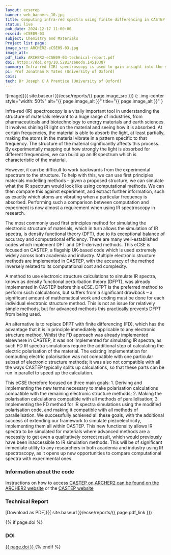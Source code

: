 ```yaml
---
layout: ecserep
banner: web_banners_10.jpg
title: Computing infra-red spectra using finite differencing in CASTEP 
status: live
pub_date: 2024-12-17 11:00:00
ecseid: eCSE09-03
subject: Chemistry and Materials
Project list page:
image_src: ARCHER2-eCSE09-03.jpg
image_alt: 
pdf_link: ARCHER2-eCSE09-03-technical-report.pdf
doi: https://doi.org/10.5281/zenodo.14510387
summary: Infra-red (IR) spectroscopy is used to gain insight into the structure of materials. By shining IR light on a material and mapping out how strongly the light is absorbed for different frequencies, it is possible to build up an IR spectrum which is characteristic of that material. However, it is difficult to work backwards from the experimental spectrum data to determine the structure of a given material. Instead, first principles materials modelling methods can be used to simulate computationally what the IR spectrum would look like for a proposed structure, and this can then be compared against experimental data. This eCSE project added new functionality to CASTEP, a leading code for calculating the properties of materials from first principles. The new functionality allows IR spectra to be simulated for materials for which this was not previously possible. This will be of immediate benefit to researchers in both academia and industry who use IR spectroscopy, opening up new opportunities to compare computational spectra with experimental ones.
pi: Prof Jonathan R Yates (University of Oxford)
cois: 
tech: Dr Joseph C A Prentice (University of Oxford) 
---
```




![image]({{ site.baseurl }}/ecse/reports/{{ page.image_src }})
{: .img-center style="width: 50%" alt="{{ page.image_alt }}" title="{{ page.image_alt }}" }



Infra-red (IR) spectroscopy is a vitally important tool in understanding the structure of materials relevant to a huge range of industries, from pharmaceuticals and biotechnology to energy materials and earth sciences. It involves shining IR light on the material and seeing how it is absorbed. At certain frequencies, the material is able to absorb the light, at least partially, making the atoms in the material vibrate in a pattern specific to that frequency. The structure of the material significantly affects this process. By experimentally mapping out how strongly the light is absorbed for different frequencies, we can build up an IR spectrum which is characteristic of the material. 

However, it can be difficult to work backwards from the experimental spectrum to the structure. To help with this, we can use first principles materials modelling methods – given a proposed structure, we can simulate what the IR spectrum would look like using computational methods. We can then compare this against experiment, and extract further information, such as exactly which atoms are vibrating when a particular frequency is absorbed. Performing such a comparison between computation and experiment is now almost a requirement when using IR spectroscopy in research. 

The most commonly used first principles method for simulating the electronic structure of materials, which in turn allows the simulation of IR spectra, is density functional theory (DFT), due to its exceptional balance of accuracy and computational efficiency. There are many well-established codes which implement DFT and DFT-derived methods. This eCSE is focused on CASTEP, a flagship UK-based code which is used extremely widely across both academia and industry. Multiple electronic structure methods are implemented in CASTEP, with the accuracy of the method inversely related to its computational cost and complexity. 

A method to use electronic structure calculations to simulate IR spectra, known as density functional perturbation theory (DFPT), was already implemented in CASTEP before this eCSE. DFPT is the preferred method to perform such calculations, but suffers from a significant drawback – a significant amount of mathematical work and coding must be done for each individual electronic structure method. This is not an issue for relatively simple methods, but for advanced methods this practically prevents DFPT from being used.

An alternative is to replace DFPT with finite differencing (FD), which has the advantage that it is in principle immediately applicable to any electronic structure method. Whilst the FD approach was already implemented elsewhere in CASTEP, it was not implemented for simulating IR spectra, as such FD IR spectra simulations require the additional step of calculating the electric polarisation of the material. The existing implementation for computing electric polarisation was not compatible with one particular subset of electronic structure methods; it was also not compatible with all the ways CASTEP typically splits up calculations, so that these parts can be run in parallel to speed up the calculation.

This eCSE therefore focused on three main goals: 1. Deriving and implementing the new terms necessary to make polarisation calculations compatible with the remaining electronic structure methods; 2. Making the polarisation calculations compatible with all methods of parallelisation; 3. Implementing the FD method for IR spectra simulations using the modified polarisation code, and making it compatible with all methods of parallelisation. We successfully achieved all these goals, with the additional success of extending our framework to simulate piezoelectricity, implementing them all within CASTEP. This new functionality allows IR spectra to be simulated for materials where advanced methods are a necessity to get even a qualitatively correct result, which would previously have been inaccessible to IR simulation methods. This will be of significant immediate utility to any researchers in both academia and industry using IR spectroscopy, as it opens up new opportunities to compare computational spectra with experimental ones. 

 
### Information about the code
 
Instructions on how to access [CASTEP on ARCHER2 can be found on the ARCHER2 website]( https://docs.archer2.ac.uk/research-software/castep/) or the [CASTEP website]( https://www.castep.org/get_castep )





### Technical Report

[Download as PDF]({{ site.baseurl }}/ecse/reports/{{ page.pdf_link }}) 


{% if page.doi  %}
### DOI
  <a href="https://doi.org/{{ page.doi }}">
     {{ page.doi }}
  </a>
{% endif %}